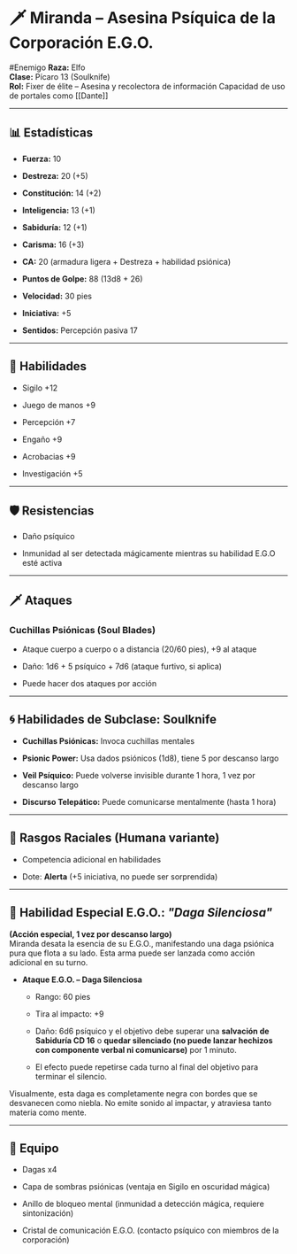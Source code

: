 

# **🗡️ Miranda – Asesina Psíquica de la Corporación E.G.O.**
#Enemigo
**Raza:** Elfo  
**Clase:** Pícaro 13 (Soulknife)  
**Rol:** Fixer de élite – Asesina y recolectora de información
Capacidad de uso de portales como [[Dante]] 

---

## **📊 Estadísticas**

* **Fuerza:** 10

* **Destreza:** 20 (+5)

* **Constitución:** 14 (+2)

* **Inteligencia:** 13 (+1)

* **Sabiduría:** 12 (+1)

* **Carisma:** 16 (+3)

* **CA:** 20 (armadura ligera \+ Destreza \+ habilidad psiónica)

* **Puntos de Golpe:** 88 (13d8 \+ 26\)

* **Velocidad:** 30 pies

* **Iniciativa:** \+5

* **Sentidos:** Percepción pasiva 17

---

## **🧠 Habilidades**

* Sigilo \+12

* Juego de manos \+9

* Percepción \+7

* Engaño \+9

* Acrobacias \+9

* Investigación \+5

---

## **🛡️ Resistencias**

* Daño psíquico

* Inmunidad al ser detectada mágicamente mientras su habilidad E.G.O esté activa

---

## **🗡️ Ataques**

### **Cuchillas Psiónicas (Soul Blades)**

* Ataque cuerpo a cuerpo o a distancia (20/60 pies), \+9 al ataque

* Daño: 1d6 \+ 5 psíquico \+ 7d6 (ataque furtivo, si aplica)

* Puede hacer dos ataques por acción

---

## **🌀 Habilidades de Subclase: Soulknife**

* **Cuchillas Psiónicas:** Invoca cuchillas mentales

* **Psionic Power:** Usa dados psiónicos (1d8), tiene 5 por descanso largo

* **Veil Psíquico:** Puede volverse invisible durante 1 hora, 1 vez por descanso largo

* **Discurso Telepático:** Puede comunicarse mentalmente (hasta 1 hora)

---

## **🧬 Rasgos Raciales (Humana variante)**

* Competencia adicional en habilidades

* Dote: **Alerta** (+5 iniciativa, no puede ser sorprendida)

---

## **🌌 Habilidad Especial E.G.O.: *"Daga Silenciosa"***

**(Acción especial, 1 vez por descanso largo)**  
 Miranda desata la esencia de su E.G.O., manifestando una daga psiónica pura que flota a su lado. Esta arma puede ser lanzada como acción adicional en su turno.

* **Ataque E.G.O. – Daga Silenciosa**

  * Rango: 60 pies

  * Tira al impacto: \+9

  * Daño: 6d6 psíquico y el objetivo debe superar una **salvación de Sabiduría CD 16** o **quedar silenciado (no puede lanzar hechizos con componente verbal ni comunicarse)** por 1 minuto.

  * El efecto puede repetirse cada turno al final del objetivo para terminar el silencio.

Visualmente, esta daga es completamente negra con bordes que se desvanecen como niebla. No emite sonido al impactar, y atraviesa tanto materia como mente.

---

## **🧳 Equipo**

* Dagas x4

* Capa de sombras psiónicas (ventaja en Sigilo en oscuridad mágica)

* Anillo de bloqueo mental (inmunidad a detección mágica, requiere sintonización)

* Cristal de comunicación E.G.O. (contacto psíquico con miembros de la corporación)

